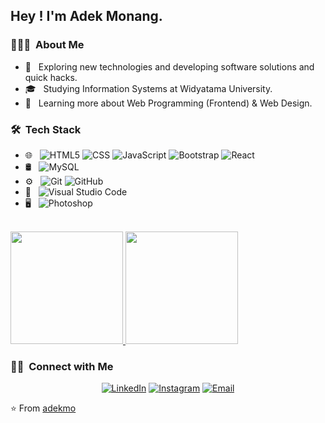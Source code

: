 <h2> Hey ! I'm Adek Monang.</h2>

<h3> 👨🏻‍💻 &nbsp;About Me </h3>

- 🤔 &nbsp; Exploring new technologies and developing software solutions and quick hacks.
- 🎓 &nbsp; Studying Information Systems at Widyatama University.
- 🌱 &nbsp; Learning more about Web Programming (Frontend) & Web Design.

<h3> 🛠 &nbsp;Tech Stack</h3>

- 🌐 &nbsp;
  ![HTML5](https://img.shields.io/badge/-HTML5-333333?style=flat&logo=HTML5)
  ![CSS](https://img.shields.io/badge/-CSS-333333?style=flat&logo=CSS3&logoColor=1572B6)
  ![JavaScript](https://img.shields.io/badge/-JavaScript-333333?style=flat&logo=javascript)
  ![Bootstrap](https://img.shields.io/badge/-Bootstrap-333333?style=flat&logo=bootstrap&logoColor=563D7C)
  ![React](https://img.shields.io/badge/-React-333333?style=flat&logo=react)
- 🛢 &nbsp;
  ![MySQL](https://img.shields.io/badge/-MySQL-333333?style=flat&logo=mysql)
- ⚙️ &nbsp;
  ![Git](https://img.shields.io/badge/-Git-333333?style=flat&logo=git)
  ![GitHub](https://img.shields.io/badge/-GitHub-333333?style=flat&logo=github)
- 🔧 &nbsp;
  ![Visual Studio Code](https://img.shields.io/badge/-Visual%20Studio%20Code-333333?style=flat&logo=visual-studio-code&logoColor=007ACC)
- 🖥 &nbsp;
  ![Photoshop](https://img.shields.io/badge/-Photoshop-333333?style=flat&logo=adobe-photoshop)

<br/>

<a href="https://github.com/adekmo">
  <img height="180em" src="https://github-readme-stats.vercel.app/api?username=adekmo&theme=buefy&show_icons=true" />
  <img height="180em" src="https://github-readme-stats.vercel.app/api/top-langs/?username=adekmo&theme=buefy&layout=compact" />
</a>

<br/>

<h3> 🤝🏻 &nbsp;Connect with Me </h3>

<p align="center">
<a href="https://www.linkedin.com/in/adekmo/"><img alt="LinkedIn" src="https://img.shields.io/badge/LinkedIn-Monang%20Bahana%20Harsuda-blue?style=flat-square&logo=linkedin"></a>
<a href="https://www.instagram.com/adekmo_/"><img alt="Instagram" src="https://img.shields.io/badge/Instagram-adekmo__-blue?style=flat-square&logo=instagram"></a>
<a href="mailto:monangbahana@gmail.com"><img alt="Email" src="https://img.shields.io/badge/Email-monangbahana@gmail.com-blue?style=flat-square&logo=gmail"></a>
</p>

⭐️ From [adekmo](https://github.com/adekmo)
